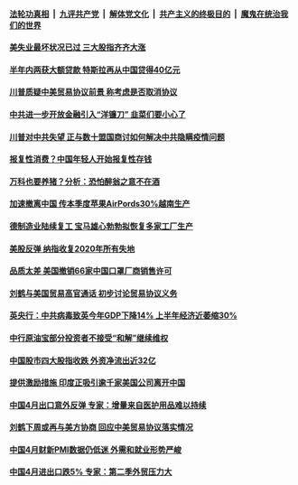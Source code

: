 ####  [法轮功真相](../../../../basic/blob/master/README.md?t=05092201) &nbsp;|&nbsp; [九评共产党](../../../../9ping.md/blob/master/README.md?t=05092201) &nbsp;|&nbsp; [解体党文化](../../../../jtdwh.md/blob/master/README.md?t=05092201)  &nbsp;|&nbsp; [共产主义的终极目的](../../../../gczydzjmd.md/blob/master/README.md?t=05092201) &nbsp;|&nbsp; [魔鬼在统治我们的世界](../../../../mgztzwmdsj.md/blob/master/README.md?t=05092201) 

#### [美失业最坏状况已过 三大股指齐齐大涨](../pages/soh7/376678.md?t=05092201) 
#### [半年内两获大额贷款 特斯拉再从中国贷得40亿元](../pages/soh7/376666.md?t=05092201) 
#### [川普质疑中美贸易协议前景 称考虑是否取消协议](../pages/soh7/376546.md?t=05092201) 
#### [中共进一步开放金融引入“洋镰刀” 韭菜们要小心了](../pages/soh7/376492.md?t=05092201) 
#### [川普对中共失望 正与数十盟国商讨如何解决中共隐瞒疫情问题](../pages/soh7/376537.md?t=05092201) 
#### [报复性消费？中国年轻人开始报复性存钱](../pages/soh7/376510.md?t=05092201) 
#### [万科也要养猪？分析：恐怕醉翁之意不在酒](../pages/soh7/376516.md?t=05092201) 
#### [加速撤离中国 传本季度苹果AirPords30%越南生产](../pages/soh7/376504.md?t=05092201) 
#### [德制造业陆续复工  宝马雄心勃勃拟恢复多家工厂生产](../pages/soh7/376291.md?t=05092201) 
#### [美股反弹 纳指收复2020年所有失地](../pages/soh7/376297.md?t=05092201) 
#### [品质太差 美国撤销66家中国口罩厂商销售许可](../pages/soh7/376222.md?t=05092201) 
#### [刘鹤与美国贸易高官通话 初步讨论贸易协议义务](../pages/soh7/376225.md?t=05092201) 
#### [英央行：中共病毒致英今年GDP下降14%  上半年经济近萎缩30%](../pages/soh7/376111.md?t=05092201) 
#### [中行原油宝部分投资者不接受“和解”继续维权](../pages/soh7/376066.md?t=05092201) 
#### [中国股市四大股指收跌 外资净流出近32亿](../pages/soh7/376063.md?t=05092201) 
#### [提供激励措施 印度正吸引逾千家美国公司离开中国](../pages/soh7/376057.md?t=05092201) 
#### [中国4月出口意外反弹 专家：增量来自医护用品难以持续 ](../pages/soh7/376060.md?t=05092201) 
#### [刘鹤下周或再与美方协商 回应中美贸易协议落实情况  ](../pages/soh7/376054.md?t=05092201) 
#### [中国4月财新PMI数据仍低迷 外需和就业形势严峻](../pages/soh7/376021.md?t=05092201) 
#### [中国4月进出口跌5% 专家：第二季外贸压力大](../pages/soh7/375901.md?t=05092201) 
